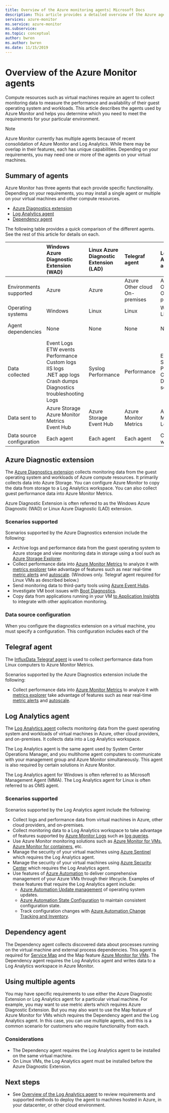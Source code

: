 ```yaml
---
title: Overview of the Azure monitoring agents| Microsoft Docs
description: This article provides a detailed overview of the Azure agents available which support monitoring virtual machines hosted in Azure or hybrid environment.
services: azure-monitor
ms.service: azure-monitor
ms.subservice:
ms.topic: conceptual
author: bwren
ms.author: bwren
ms.date: 11/15/2019
---
```



# Overview of the Azure Monitor agents 
Compute resources such as virtual machines require an agent to collect monitoring data to measure the performance and availability of their guest operating system and workloads. This article describes the agents used by Azure Monitor and helps you determine which you need to meet the requirements for your particular environment.

> [!NOTE]
> Azure Monitor currently has multiple agents because of recent consolidation of Azure Monitor and Log Analytics. While there may be overlap in their features, each has unique capabilities. Depending on your requirements, you may need one or more of the agents on your virtual machines. 

## Summary of agents


Azure Monitor has three agents that each provide specific functionality. Depending on your requirements, you may install a single agent or multiple on your virtual machines and other compute resources.

* [Azure Diagnostics extension](#azure-diagnostic-extension)
* [Log Analytics agent](#log-analytics-agent)
* [Dependency agent](#dependency-agent)

The following table provides a quick comparison of the different agents. See the rest of this article for details on each.

| | Windows Azure<br>Diagnostic Extension (WAD) | Linux Azure<br>Diagnostic Extension (LAD) | Telegraf<br>agent | Log Analytics<br>agent | Dependency<br>agent |
|:---|:---|:---|:---|:---|:---|
| Environments supported | Azure | Azure | Azure<br>Other cloud<br>On-premises | Azure<br>Other cloud<br>On-premises | Azure<br>Other cloud<br>On-premises |
| Operating systems | Windows | Linux | Linux | Windows<br>Linux | Windows<br>Linux |
| Agent dependencies  | None | None | None | None | Requires Log Analytics agent |
| Data collected | Event Logs<br>ETW events<br>Performance<br>Custom logs<br>IIS logs<br>.NET app logs<br>Crash dumps<br>Diagnostics troubleshooting Logs | Syslog<br>Performance | Performance | Event Logs<br>Syslog<br>Performance<IIS logs><br>Custom logs<br>Data from solutions | Process details and dependencies<br>Network connection metrics |
| Data sent to | Azure Storage<br>Azure Monitor Metrics<br>Event Hub | Azure Storage<br>Event Hub | Azure Monitor Metrics | Azure Monitor Logs | Azure Monitor Logs |
| Data source<br>configuration | Each agent | Each agent | Each agent | Centrally on workspace | None |



## Azure Diagnostic extension
The [Azure Diagnostics extension](diagnostics-extension-overview.md) collects monitoring data from the guest operating system and workloads of Azure compute resources. It primarily collects data into Azure Storage. You can configure Azure Monitor to copy the data from storage to a Log Analytics workspace. You can also collect guest performance data into Azure Monitor Metrics.

Azure Diagnostic Extension is often referred to as the Windows Azure Diagnostic (WAD) or Linux Azure Diagnostic (LAD) extension.


### Scenarios supported
Scenarios supported by the Azure Diagnostics extension include the following:

* Archive logs and performance data from the guest operating system to Azure storage and view monitoring data in storage using a tool such as [Azure Storage Explorer](../../vs-azure-tools-storage-manage-with-storage-explorer.md).
* Collect performance data into [Azure Monitor Metrics](data-platform-metrics.md) to analyze it with [metrics explorer](metrics-getting-started.md) take advantage of features such as near real-time [metric alerts](../../azure-monitor/platform/alerts-metric-overview.md) and [autoscale](autoscale-overview.md). (Windows only. Telegraf agent required for Linux VMs as described below.) 
* Send monitoring data to third-party tools using [Azure Event Hubs](diagnostics-extension-stream-event-hubs.md).
* Investigate VM boot issues with [Boot Diagnostics](../../virtual-machines/troubleshooting/boot-diagnostics.md).
* Copy data from applications running in your VM [to Application Insights](diagnostics-extension-to-application-insights.md) to integrate with other application monitoring.

### Data source configuration
When you configure the diagnostics extension on a virtual machine, you must specify a configuration. This configuration includes each of the 


## Telegraf agent
The [InfluxData Telegraf agent](collect-custom-metrics-linux-telegraf.md) is used to collect performance data from Linux computers to Azure Monitor Metrics.

Scenarios supported by the Azure Diagnostics extension include the following:

* Collect performance data into [Azure Monitor Metrics](data-platform-metrics.md) to analyze it with [metrics explorer](metrics-getting-started.md) take advantage of features such as near real-time [metric alerts](../../azure-monitor/platform/alerts-metric-overview.md) and [autoscale](autoscale-overview.md). 

## Log Analytics agent
The [Log Analytics agent](log-analytics-agent.md) collects monitoring data from the guest operating system and workloads of virtual machines in Azure, other cloud providers, and on-premises. It collects data into a Log Analytics workspace.

The Log Analytics agent is the same agent used by System Center Operations Manager, and you multihome agent computers to communicate with your management group and Azure Monitor simultaneously. This agent is also required by certain solutions in Azure Monitor.

The Log Analytics agent for Windows is often referred to as Microsoft Management Agent (MMA). The Log Analytics agent for Linux is often referred to as OMS agent.


### Scenarios supported

Scenarios supported by the Log Analytics agent include the following:

* Collect logs and performance data from virtual machines in Azure, other cloud providers, and on-premises. 
* Collect monitoring data to a Log Analytics workspace to take advantage of features supported by [Azure Monitor Logs](data-platform-logs.md#what-can-you-do-with-azure-monitor-logs) such as [log queries](../log-query/log-query-overview.md).
* Use Azure Monitor monitoring solutions such as [Azure Monitor for VMs](../insights/vminsights-overview.md), [Azure Monitor for containers](../insights/container-insights-overview.md), etc.  
* Manage the security of your virtual machines using  [Azure Sentinel](../../sentinel/overview.md) which requires the Log Analytics agent.
* Manage the security of your virtual machines using  [Azure Security Center](../../security-center/security-center-intro.md) which requires the Log Analytics agent.
* Use features of [Azure Automation](../../automation/automation-intro.md) to deliver comprehensive management of your Azure VMs through their lifecycle.  Examples of these features that require the Log Analytics agent include:
  * [Azure Automation Update management](../../automation/automation-update-management.md) of operating system updates.
  * [Azure Automation State Configuration](../../automation/automation-dsc-overview.md) to maintain consistent configuration state.
  * Track configuration changes with [Azure Automation Change Tracking and Inventory](../../automation/change-tracking.md).

## Dependency agent
The Dependency agent collects discovered data about processes running on the virtual machine and external process dependencies. This agent is required for [Service Map](../insights/service-map.md) and the Map feature [Azure Monitor for VMs](../insights/vminsights-overview.md). The Dependency agent requires the Log Analytics agent and writes data to a Log Analytics workspace in Azure Monitor.


## Using multiple agents
You may have specific requirements to use either the Azure Diagnostic Extension or Log Analytics agent for a particular virtual machine. For example, you may want to use metric alerts which requires Azure Diagnostic Extension. But you may also want to use the Map feature of Azure Monitor for VMs which requires the Dependency agent and the Log Analytics agent. In this case, you can use multiple agents, and this is a common scenario for customers who require functionality from each.

### Considerations

- The Dependency agent requires the Log Analytics agent to be installed on the same virtual machine.
- On Linux VMs, the Log Analytics agent must be installed before the Azure Diagnostic Extension.


## Next steps

- See [Overview of the Log Analytics agent](../../azure-monitor/platform/log-analytics-agent.md) to review requirements and supported methods to deploy the agent to machines hosted in Azure, in your datacenter, or other cloud environment.
